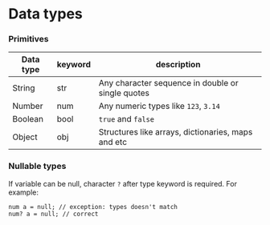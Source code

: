 # Data types

### Primitives
| Data type | keyword | description                                        |
|-----------|---------|----------------------------------------------------|
| String    | str     | Any character sequence in double or single quotes  |
| Number    | num     | Any numeric types like `123`, `3.14`               |
| Boolean   | bool    | `true` and `false`                                 |
| Object    | obj     | Structures like arrays, dictionaries, maps and etc |

### Nullable types
If variable can be null, character `?` after type keyword is required. For example:
```
num a = null; // exception: types doesn't match
num? a = null; // correct
```
